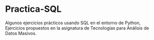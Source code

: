 # Practica-SQL
Algunos ejercicios prácticos usando SQL en el entorno de Python, Ejercicios propuestos en la asignatura de Tecnologías para Análisis de Datos Masivos.
